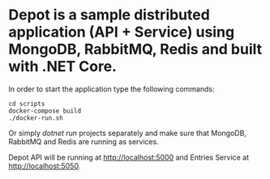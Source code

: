 # Depot is a sample distributed application (API + Service) using MongoDB, RabbitMQ, Redis and built with .NET Core.

In order to start the application type the following commands:

```
cd scripts
docker-compose build
./docker-run.sh
```

Or simply _dotnet run_ projects separately and make sure that MongoDB, RabbitMQ and Redis are running as services.

Depot API will be running at [http://localhost:5000](http://localhost:5000) and Entries Service at [http://localhost:5050](http://localhost:5050).